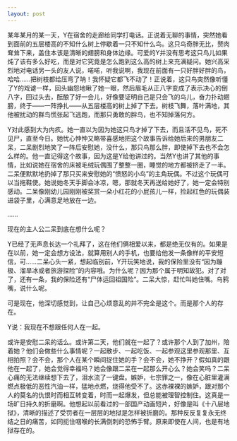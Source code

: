 ```yaml
---
layout: post
---
```

某年某月的某一天，Y在宿舍的走廊给同学打电话。正说着无聊的事情，突然她看到面前的五层楼高的不知什么树上停歇着一只不知什么鸟。这只鸟奇胖无比，赘肉耷耸下来，盖住本该是清晰的翅膀和身体边缘。可爱的Y并没有思考这只鸟儿如果炖了该有多么好吃，而是对它究竟是怎么跑到这么高的树上来充满疑问。她兴高采烈地对电话另一头的友人说，喏喏，听我说啊，我现在前面有一只好胖好胖的鸟，哈哈……把树枝都给压弯了呐！我怀疑它都飞不动了！正说着，这只鸟突然像听懂了Y的戏谑一样，回头幽怨地瞅了她一眼，然后眉毛从正八字变成了表示决心的倒八字，回过头去，酝酿了好一会儿，好像要证明自己是只会飞的鸟儿，奋力扑动翅膀，终于——一阵挣扎——从五层楼高的树上掉了下去。树枝飞舞，落叶满地，其他被扰动的群鸟慌张起飞逃跑，而那只勇敢的胖鸟，也不知掉落何方。

Y对此感到大为内疚。她一直以为因为她这只鸟才掉了下去，而且活不见鸟，死不见尸，直至今日。她忧心忡忡又略带喜感地把这个故事告诉给她后来的男朋友二呆，二呆剧烈地笑了一阵后安慰她，没什么，那只鸟那么胖，即使掉下去也不会怎么样的。他一直记得这个故事，因为这是Y给他讲过的。当然Y也讲了其他的事情，比如说她在宿舍的床被毛绒玩偶围了整整一圈，睡觉的地方都被挤走了一半。二呆便默默地扔掉了那只买来安慰她的“愤怒的小鸟”的主角玩偶。不过这个玩偶可以当拖鞋使。她说她冬天手脚会冰凉，嗯，那就冬天再送给她好了，她一定会特别感动。二呆像刚幼儿园刚刚被奖赏一朵小红花的小屁孩儿一样，捡起红色的玩偶装进袋子里，心满意足地放在一边。

……

现在的主人公二呆到底在想什么呢？

Y已经了无声息长达一个礼拜了，这在他们俩相爱以来，都是绝无仅有的。如果是在以前，她一定会想方设法，就算用别人的手机，也要给他发一条像样的平安短信，可……二呆心头一紧，想起临别前，Y开玩笑地说，我的保险里没有“因为蹦极、溜旱冰或者旅游探险”的内容哦。为什么呢？因为那个属于明知故犯。对了对了，还有一条，我的保险还有“尸体运回祖国险”。二呆大惊，赶忙叫她住嘴。乌鸦嘴，说什么呢。

可是现在，他深切感觉到，让自己心烦意乱的并不完全是这个。而是那个人的存在。

Y说：我现在不想跟任何人在一起。

或许是安慰二呆的话么。或许第二天，他们就在一起了？或许那个人到了加州，陪着她？他们会做些什么事情呢？一起散步、一起吃饭、一起参观这里参观那里、互相拍照？会不会，那个人在某个瞬间捉住她的手？会不会，她不挣开？假如真的跟他在一起了，她会觉得幸福吗？她会像跟二呆在一起那么开心么？她会笑吗？二呆心痛的无法继续想下去了，泪水流了一键盘。嫉妒，七宗罪之一，像在心脏里灌满燃点极低的恶性汽油一样，猛地点燃，烧得他受不了。这赤裸裸的嫉妒，跟对那个人的莫名的仇恨时而相互转变着，时而一起爆发，但总能被理智控制住。这真是一场旷日持久的折磨啊。他想起以前看过的一部国产动画短片，好像是叫《十八层地狱》，清晰的描述了受罚者在一层层的地狱是怎样被折磨的。那种反反复复永无终结之日的痛苦，如同扼住咽喉的长满倒刺的恐怖手臂。原来即使在人间，也是有地狱存在的。